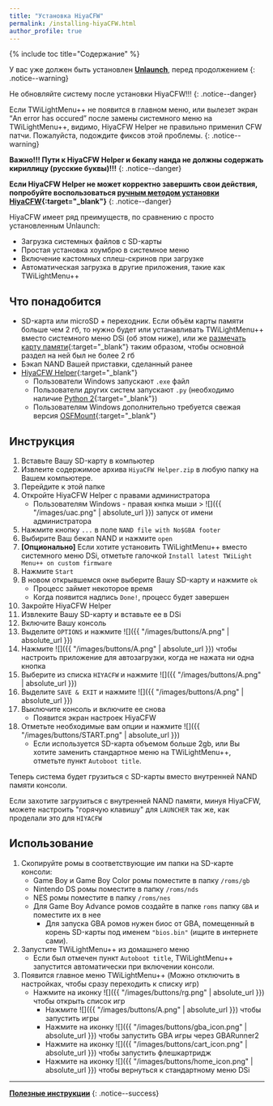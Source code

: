 ```yaml
---
title: "Установка HiyaCFW"
permalink: /installing-hiyaCFW.html
author_profile: true
---
```


{% include toc title="Содержание" %}


У вас уже должен быть установлен [**Unlaunch**](get-started), перед продолжением
{: .notice--warning}

Не обновляйте систему после установки HiyaCFW!!!
{: .notice--danger}

Если TWiLightMenu++ не появится в главном меню, или вылезет экран “An error has occured” после замены системного меню на TWiLightMenu++, видимо, HiyaCFW Helper не правильно применил CFW патчи. Пожалуйста, подождите фиксов этой проблемы. 
{: .notice--warning}

**Важно!!! Пути к HiyaCFW Helper и бекапу нанда не должны содержать кириллицу (русские буквы)!!!**
{: .notice--danger}


**Если HiyaCFW Helper не может корректно завершить свои действия, попробуйте воспользоваться [ручным методом установки HiyaCFW](installing-hiyaCFW-manual){:target="_blank"}**
{: .notice--danger}


HiyaCFW имеет ряд преимуществ, по сравнению с  просто установленным Unlaunch:
- Загрузка системных файлов с SD-карты
- Простая установка хоумбрю в системное меню
- Включение кастомных сплеш-скринов при загрузке
- Автоматическая загрузка в другие приложения, такие как TWiLightMenu++

## Что понадобится
- SD-карта или microSD + переходник. Если объём карты памяти больше чем 2 гб, то нужно будет или устанавливать TWiLightMenu++ вместо системного меню DSi (об этом ниже), или же [размечать карту памяти](https://hetmanrecovery.com/ru/recovery_news/how-to-split-a-usb-flash-drive-or-an-sd-card-using-disk-management-in-windows-10.htm){:target="_blank"} таким образом, чтобы основной раздел на ней был не более 2 гб
- Бэкап NAND Вашей приставки, сделанный ранее
- [HiyaCFW Helper](https://github.com/mondul/HiyaCFW-Helper/releases){:target="_blank"}
	- Пользователи Windows запускают `.exe` файл
	- Пользователи других систем запускают `.py` (необходимо наличие [Python 2](https://www.python.org/downloads/){:target="_blank"})
	- Пользователям Windows дополнительно требуется свежая версия [OSFMount](https://www.osforensics.com/tools/mount-disk-images.html){:target="_blank"}

	
## Инструкция
1. Вставьте Вашу SD-карту в компьютер
2. Извлеите содержимое архива `HiyaCFW Helper.zip` в любую папку на Вашем компьютере. 
3. Перейдите к этой папке
4. Откройте HiyaCFW Helper с правами администратора
	- Пользователям Windows - правая кнпка мыши > ![]({{ "/images/uac.png" | absolute_url }}) запуск от имени администратора
5. Нажмите кнопку `...` в поле `NAND file with No$GBA footer`
6. Выбирите Ваш бекап NAND и нажмите `open`
7. **[Опционально]** Если хотите установить TWiLightMenu++ вместо системного меню DSi, отметьте галочкой `Install latest TWiLight Menu++ on custom firmware`
8. Нажмите `Start`
9. В новом открывшемся окне выберите Вашу SD-карту и нажмите `ok`
	- Процесс займет некоторое время
	- Когда появится надпись `Done!`, процесс будет завершен
10. Закройте HiyaCFW Helper
11. Извлеките Вашу SD-карту и вставьте ее в DSi
12. Включите Вашу консоль
13. Выделите `OPTIONS` и нажмите ![]({{ "/images/buttons/A.png" | absolute_url }})
14. Нажмите ![]({{ "/images/buttons/A.png" | absolute_url }}) чтобы настроить приложение для автозагрузки, когда не нажата ни одна кнопка
15. Выберите из списка `HIYACFW` и нажмите ![]({{ "/images/buttons/A.png" | absolute_url }}) 
16. Выделите `SAVE & EXIT` и нажмите ![]({{ "/images/buttons/A.png" | absolute_url }})
17. Выключите консоль и включите ее снова
	- Появится экран настроек HiyaCFW
18. Отметьте необходимые вам опции и нажмите ![]({{ "/images/buttons/START.png" | absolute_url }})	
	- Если используется SD-карта объемом больше 2gb, или Вы хотите заменить стандартное меню на TWiLightMenu++, отметьте пункт `Autoboot title`. 

Теперь система будет грузиться с SD-карты вместо внутренней NAND памяти консоли. 

Если захотите загрузиться с внутренней NAND памяти, минуя HiyaCFW, можете настроить "горячую клавишу" для `LAUNCHER` так же, как проделали это для `HIYACFW`


## Использование
1. Скопируйте ромы в соответствующие им папки на SD-карте консоли:
	- Game Boy и Game Boy Color ромы поместите в папку `/roms/gb`
    - Nintendo DS ромы поместите в папку `/roms/nds`
    - NES ромы поместите в папку `/roms/nes`
    - Для Game Boy Advance ромов создайте в папке `roms` папку `GBA` и поместите их в нее
		- Для запуска GBA ромов нужен биос от GBA, помещенный в корень SD-карты под именем `"bios.bin"` (ищите в интернете сами).		
2. Запустите TWiLightMenu++ из домашнего меню
	- Если был отмечен пункт `Autoboot title`, TWiLightMenu++ запустится автоматически при включении консоли.
3. Появится главное меню TWiLightMenu++ (Можно отключить в настройках, чтобы сразу переходить к списку игр)
	- Нажмите на иконку ![]({{ "/images/buttons/rg.png" | absolute_url }}) чтобы открыть список игр 
		- Нажмите ![]({{ "/images/buttons/A.png" | absolute_url }}) чтобы запустить игры
		- Нажмите на иконку ![]({{ "/images/buttons/gba_icon.png" | absolute_url }}) чтобы запустить GBA игры через GBARunner2
		- Нажмите на иконку ![]({{ "/images/buttons/cart_icon.png" | absolute_url }}) чтобы запустить флешкартридж
		- Нажмите на иконку ![]({{ "/images/buttons/home_icon.png" | absolute_url }}) чтобы вернуться к стандартному меню DSi


		

____

[**Полезные инструкции**](addons)
{: .notice--success}
		
